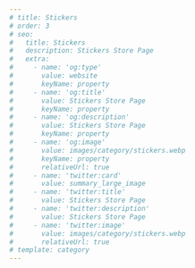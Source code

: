 ```yaml
---
# title: Stickers
# order: 3
# seo:
#   title: Stickers
#   description: Stickers Store Page
#   extra:
#     - name: 'og:type'
#       value: website
#       keyName: property
#     - name: 'og:title'
#       value: Stickers Store Page
#       keyName: property
#     - name: 'og:description'
#       value: Stickers Store Page
#       keyName: property
#     - name: 'og:image'
#       value: images/category/stickers.webp
#       keyName: property
#       relativeUrl: true
#     - name: 'twitter:card'
#       value: summary_large_image
#     - name: 'twitter:title'
#       value: Stickers Store Page
#     - name: 'twitter:description'
#       value: Stickers Store Page
#     - name: 'twitter:image'
#       value: images/category/stickers.webp
#       relativeUrl: true
# template: category
---
```

